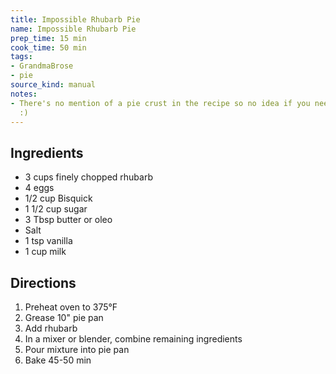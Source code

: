 ```yaml
---
title: Impossible Rhubarb Pie
name: Impossible Rhubarb Pie
prep_time: 15 min
cook_time: 50 min
tags:
- GrandmaBrose
- pie
source_kind: manual
notes:
- There's no mention of a pie crust in the recipe so no idea if you need one or not
  :)
---
```


## Ingredients
- 3 cups finely chopped rhubarb
- 4 eggs
- 1/2 cup Bisquick
- 1 1/2 cup sugar
- 3 Tbsp butter or oleo
- Salt
- 1 tsp vanilla
- 1 cup milk


## Directions
1. Preheat oven to 375°F
2. Grease 10" pie pan
3. Add rhubarb
4. In a mixer or blender, combine remaining ingredients
5. Pour mixture into pie pan
6. Bake 45-50 min
